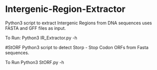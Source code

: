 # Intergenic-Region-Extractor
Python3 script to extract Intergenic Regions from DNA sequences uses FASTA and GFF files as input.

To Run:
Python3 IR_Extractor.py -h


#StORF
Python3 script to detect Storp - Stop Codon ORFs from Fasta sequences.

To Run
Python3 StORF.py -h 
